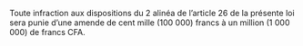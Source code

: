 Toute infraction aux dispositions du 2 alinéa de l’article 26 de la présente loi sera punie d’une amende de cent mille (100 000) francs à un million (1 000 000) de francs CFA.